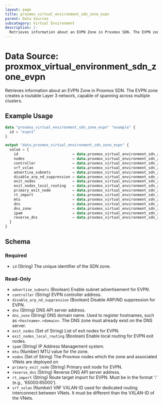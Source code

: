 ```yaml
---
layout: page
title: proxmox_virtual_environment_sdn_zone_evpn
parent: Data Sources
subcategory: Virtual Environment
description: |-
  Retrieves information about an EVPN Zone in Proxmox SDN. The EVPN zone creates a routable Layer 3 network, capable of spanning across multiple clusters.
---
```


# Data Source: proxmox_virtual_environment_sdn_zone_evpn

Retrieves information about an EVPN Zone in Proxmox SDN. The EVPN zone creates a routable Layer 3 network, capable of spanning across multiple clusters.

## Example Usage

```terraform
data "proxmox_virtual_environment_sdn_zone_evpn" "example" {
  id = "evpn1"
}

output "data_proxmox_virtual_environment_sdn_zone_evpn" {
  value = {
    id                         = data.proxmox_virtual_environment_sdn_zone_evpn.example.id
    nodes                      = data.proxmox_virtual_environment_sdn_zone_evpn.example.nodes
    controller                 = data.proxmox_virtual_environment_sdn_zone_evpn.example.controller
    vrf_vxlan                  = data.proxmox_virtual_environment_sdn_zone_evpn.example.vrf_vxlan
    advertise_subnets          = data.proxmox_virtual_environment_sdn_zone_evpn.example.advertise_subnets
    disable_arp_nd_suppression = data.proxmox_virtual_environment_sdn_zone_evpn.example.disable_arp_nd_suppression
    exit_nodes                 = data.proxmox_virtual_environment_sdn_zone_evpn.example.exit_nodes
    exit_nodes_local_routing   = data.proxmox_virtual_environment_sdn_zone_evpn.example.exit_nodes_local_routing
    primary_exit_node          = data.proxmox_virtual_environment_sdn_zone_evpn.example.primary_exit_node
    rt_import                  = data.proxmox_virtual_environment_sdn_zone_evpn.example.rt_import
    mtu                        = data.proxmox_virtual_environment_sdn_zone_evpn.example.mtu
    dns                        = data.proxmox_virtual_environment_sdn_zone_evpn.example.dns
    dns_zone                   = data.proxmox_virtual_environment_sdn_zone_evpn.example.dns_zone
    ipam                       = data.proxmox_virtual_environment_sdn_zone_evpn.example.ipam
    reverse_dns                = data.proxmox_virtual_environment_sdn_zone_evpn.example.reverse_dns
  }
}
```

<!-- schema generated by tfplugindocs -->
## Schema

### Required

- `id` (String) The unique identifier of the SDN zone.

### Read-Only

- `advertise_subnets` (Boolean) Enable subnet advertisement for EVPN.
- `controller` (String) EVPN controller address.
- `disable_arp_nd_suppression` (Boolean) Disable ARP/ND suppression for EVPN.
- `dns` (String) DNS API server address.
- `dns_zone` (String) DNS domain name. Used to register hostnames, such as `<hostname>.<domain>`. The DNS zone must already exist on the DNS server.
- `exit_nodes` (Set of String) List of exit nodes for EVPN.
- `exit_nodes_local_routing` (Boolean) Enable local routing for EVPN exit nodes.
- `ipam` (String) IP Address Management system.
- `mtu` (Number) MTU value for the zone.
- `nodes` (Set of String) The Proxmox nodes which the zone and associated VNets are deployed on
- `primary_exit_node` (String) Primary exit node for EVPN.
- `reverse_dns` (String) Reverse DNS API server address.
- `rt_import` (String) Route target import for EVPN. Must be in the format '<ASN>:<number>' (e.g., '65000:65000').
- `vrf_vxlan` (Number) VRF VXLAN-ID used for dedicated routing interconnect between VNets. It must be different than the VXLAN-ID of the VNets.
